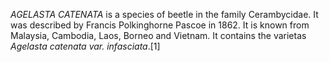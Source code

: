 _AGELASTA CATENATA_ is a species of beetle in the family Cerambycidae. It was described by Francis Polkinghorne Pascoe in 1862. It is known from Malaysia, Cambodia, Laos, Borneo and Vietnam. It contains the varietas _Agelasta catenata var. infasciata_.[1]
